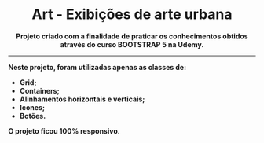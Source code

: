 <div align="center"> 
  <h1>Art - Exibições de arte urbana</h1>
<b>Projeto criado com a finalidade de praticar os conhecimentos obtidos através do curso <b>BOOTSTRAP 5</b> na Udemy.</div>

------------

Neste projeto, foram utilizadas apenas as classes de:

- Grid;
- Containers;
- Alinhamentos horizontais e verticais;
- Icones;
- Botões.

O projeto ficou 100% responsivo.
